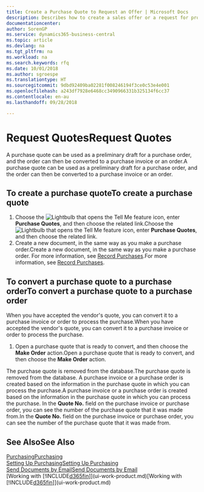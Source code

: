```yaml
---
title: Create a Purchase Quote to Request an Offer | Microsoft Docs
description: Describes how to create a sales offer or a request for proposal (RFQ) document to record your offer to a customer to sell products under certain terms.
documentationcenter: 
author: SorenGP
ms.service: dynamics365-business-central
ms.topic: article
ms.devlang: na
ms.tgt_pltfrm: na
ms.workload: na
ms.search.keywords: rfq
ms.date: 10/01/2018
ms.author: sgroespe
ms.translationtype: HT
ms.sourcegitcommit: 9dbd92409ba02281f008246194f3ce0c53e4e001
ms.openlocfilehash: a243df7928e6468cc3490966331b325134f6cc37
ms.contentlocale: en-au
ms.lasthandoff: 09/28/2018

---
```

# <a name="request-quotes"></a><span data-ttu-id="c5d49-103">Request Quotes</span><span class="sxs-lookup"><span data-stu-id="c5d49-103">Request Quotes</span></span>
<span data-ttu-id="c5d49-104">A purchase quote can be used as a preliminary draft for a purchase order, and the order can then be converted to a purchase invoice or an order.</span><span class="sxs-lookup"><span data-stu-id="c5d49-104">A purchase quote can be used as a preliminary draft for a purchase order, and the order can then be converted to a purchase invoice or an order.</span></span>


## <a name="to-create-a-purchase-quote"></a><span data-ttu-id="c5d49-105">To create a purchase quote</span><span class="sxs-lookup"><span data-stu-id="c5d49-105">To create a purchase quote</span></span>
1. <span data-ttu-id="c5d49-106">Choose the ![Lightbulb that opens the Tell Me feature](media/ui-search/search_small.png "Tell me what you want to do") icon, enter **Purchase Quotes**, and then choose the related link.</span><span class="sxs-lookup"><span data-stu-id="c5d49-106">Choose the ![Lightbulb that opens the Tell Me feature](media/ui-search/search_small.png "Tell me what you want to do") icon, enter **Purchase Quotes**, and then choose the related link.</span></span>
2. <span data-ttu-id="c5d49-107">Create a new document, in the same way as you make a purchase order.</span><span class="sxs-lookup"><span data-stu-id="c5d49-107">Create a new document, in the same way as you make a purchase order.</span></span> <span data-ttu-id="c5d49-108">For more information, see [Record Purchases](purchasing-how-record-purchases.md).</span><span class="sxs-lookup"><span data-stu-id="c5d49-108">For more information, see [Record Purchases](purchasing-how-record-purchases.md).</span></span>

## <a name="to-convert-a-purchase-quote-to-a-purchase-order"></a><span data-ttu-id="c5d49-109">To convert a purchase quote to a purchase order</span><span class="sxs-lookup"><span data-stu-id="c5d49-109">To convert a purchase quote to a purchase order</span></span>
<span data-ttu-id="c5d49-110">When you have accepted the vendor's quote, you can convert it to a purchase invoice or order to process the purchase.</span><span class="sxs-lookup"><span data-stu-id="c5d49-110">When you have accepted the vendor's quote, you can convert it to a purchase invoice or order to process the purchase.</span></span>

1. <span data-ttu-id="c5d49-111">Open a purchase quote that is ready to convert, and then choose the **Make Order** action.</span><span class="sxs-lookup"><span data-stu-id="c5d49-111">Open a purchase quote that is ready to convert, and then choose the **Make Order** action.</span></span>

<span data-ttu-id="c5d49-112">The purchase quote is removed from the database.</span><span class="sxs-lookup"><span data-stu-id="c5d49-112">The purchase quote is removed from the database.</span></span> <span data-ttu-id="c5d49-113">A purchase invoice or a purchase order is created based on the information in the purchase quote in which you can process the purchase.</span><span class="sxs-lookup"><span data-stu-id="c5d49-113">A purchase invoice or a purchase order is created based on the information in the purchase quote in which you can process the purchase.</span></span> <span data-ttu-id="c5d49-114">In the **Quote No.** field on the purchase invoice or purchase order, you can see the number of the purchase quote that it was made from.</span><span class="sxs-lookup"><span data-stu-id="c5d49-114">In the **Quote No.** field on the purchase invoice or purchase order, you can see the number of the purchase quote that it was made from.</span></span>

## <a name="see-also"></a><span data-ttu-id="c5d49-115">See Also</span><span class="sxs-lookup"><span data-stu-id="c5d49-115">See Also</span></span>
[<span data-ttu-id="c5d49-116">Purchasing</span><span class="sxs-lookup"><span data-stu-id="c5d49-116">Purchasing</span></span>](purchasing-manage-purchasing.md)  
[<span data-ttu-id="c5d49-117">Setting Up Purchasing</span><span class="sxs-lookup"><span data-stu-id="c5d49-117">Setting Up Purchasing</span></span>](purchasing-setup-purchasing.md)  
[<span data-ttu-id="c5d49-118">Send Documents by Email</span><span class="sxs-lookup"><span data-stu-id="c5d49-118">Send Documents by Email</span></span>](ui-how-send-documents-email.md)  
<span data-ttu-id="c5d49-119">[Working with [!INCLUDE[d365fin](includes/d365fin_md.md)]](ui-work-product.md)</span><span class="sxs-lookup"><span data-stu-id="c5d49-119">[Working with [!INCLUDE[d365fin](includes/d365fin_md.md)]](ui-work-product.md)</span></span>

